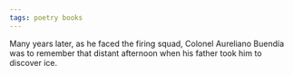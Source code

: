 ```yaml
---
tags: poetry books
---
```


Many years later, as he faced the firing squad, Colonel Aureliano Buendía was to remember that distant afternoon when his father took him to discover ice.
